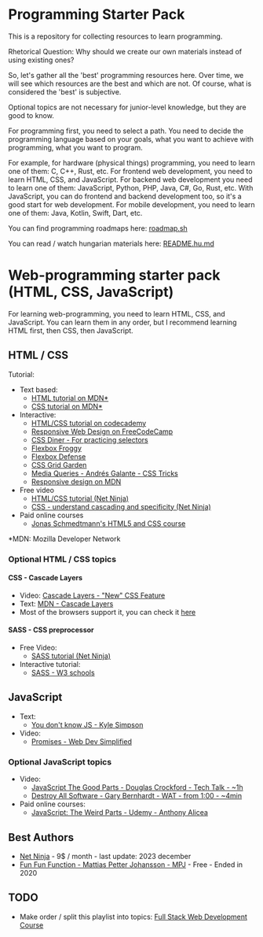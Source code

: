 # Programming Starter Pack

This is a repository for collecting resources to learn programming.

Rhetorical Question: Why should we create our own materials instead of using existing ones?

So, let's gather all the 'best' programming resources here. Over time, we will see which resources are the best and which are not. Of course, what is considered the 'best' is subjective.

Optional topics are not necessary for junior-level knowledge, but they are good to know.

For programming first, you need to select a path.
You need to decide the programming language based on your goals,
what you want to achieve with programming, what you want to program.

For example, for hardware (physical things) programming, you need to learn one of them: C, C++, Rust, etc.
For frontend web development, you need to learn HTML, CSS, and JavaScript.
For backend web development you need to learn one of them: JavaScript, Python, PHP, Java, C#, Go, Rust, etc.
With JavaScript, you can do frontend and backend development too, so it's a good start for web development.
For mobile development, you need to learn one of them: Java, Kotlin, Swift, Dart, etc.

You can find programming roadmaps here: [roadmap.sh](https://roadmap.sh/)

You can read / watch hungarian materials here: [README.hu.md](README.hu.md)

# Web-programming starter pack (HTML, CSS, JavaScript)

For learning web-programming, you need to learn HTML, CSS, and JavaScript.
You can learn them in any order, but I recommend learning HTML first, then CSS, then JavaScript.

## HTML / CSS

Tutorial:
- Text based:
  - [HTML tutorial on MDN*](https://developer.mozilla.org/en-US/docs/Web/HTML)
  - [CSS tutorial on MDN*](https://developer.mozilla.org/en-US/docs/Web/CSS)
- Interactive:
  - [HTML/CSS tutorial on codecademy](https://www.codecademy.com/catalog/language/html-css)
  - [Responsive Web Design on FreeCodeCamp](https://www.freecodecamp.org/learn/2022/responsive-web-design/)
  - [CSS Diner - For practicing selectors](https://flukeout.github.io/)
  - [Flexbox Froggy](https://flexboxfroggy.com/)
  - [Flexbox Defense](http://www.flexboxdefense.com/)
  - [CSS Grid Garden](https://cssgridgarden.com/)
  - [Media Queries - Andrés Galante - CSS Tricks](https://css-tricks.com/a-complete-guide-to-css-media-queries/)
  - [Responsive design on MDN](https://developer.mozilla.org/en-US/docs/Learn/CSS/CSS_layout/Responsive_Design)
- Free video
  - [HTML/CSS tutorial (Net Ninja)](https://www.youtube.com/playlist?list=PL4cUxeGkcC9ivBf_eKCPIAYXWzLlPAm6G)
  - [CSS - understand cascading and specificity (Net Ninja)](https://www.youtube.com/watch?v=_DeC_O9S9ag&list=PL4cUxeGkcC9jS4SctqK83Ag58a0_UEcE_&index=1)
- Paid online courses
  - [Jonas Schmedtmann's HTML5 and CSS course](https://www.udemy.com/course/design-and-develop-a-killer-website-with-html5-and-css3/)

*MDN: Mozilla Developer Network

### Optional HTML / CSS topics

#### CSS - Cascade Layers

- Video: [Cascade Layers - "New" CSS Feature](https://www.youtube.com/playlist?list=PL4cUxeGkcC9jS4SctqK83Ag58a0_UEcE_)
- Text: [MDN - Cascade Layers](https://developer.mozilla.org/en-US/docs/Learn/CSS/Building_blocks/Cascade_layers)
- Most of the browsers support it, you can check it [here](https://caniuse.com/?search=%40layer)

#### SASS - CSS preprocessor

- Free Video:
  - [SASS tutorial (Net Ninja)](https://www.youtube.com/playlist?list=PL4cUxeGkcC9iEwigam3gTjU_7IA3W2WZA)
- Interactive tutorial:
  - [SASS - W3 schools](https://www.w3schools.com/sass/sass_intro.php)

## JavaScript

- Text:
  - [You don't know JS - Kyle Simpson](https://github.com/getify/You-Dont-Know-JS/blob/1st-ed/README.md)
- Video:
  - [Promises - Web Dev Simplified](https://www.youtube.com/playlist?list=PLZlA0Gpn_vH-0FlQnruw2rd1HuiYJHHkm)

### Optional JavaScript topics

- Video:
  - [JavaScript The Good Parts - Douglas Crockford - Tech Talk - ~1h](https://www.youtube.com/watch?v=hQVTIJBZook)
  - [Destroy All Software - Gary Bernhardt - WAT - from 1:00 - ~4min](https://www.destroyallsoftware.com/talks/wat)
- Paid online courses:
  - [JavaScript: The Weird Parts - Udemy - Anthony Alicea](https://www.udemy.com/course/understand-javascript/)

## Best Authors

- [Net Ninja](https://netninja.dev/) - 9$ / month - last update: 2023 december
- [Fun Fun Function - Mattias Petter Johansson - MPJ](https://www.youtube.com/@funfunfunction) - Free - Ended in 2020

## TODO

- Make order / split this playlist into topics: [Full Stack Web Development Course](https://www.youtube.com/playlist?list=PLZlA0Gpn_vH8jbFkBjOuFjhxANC63OmXM)

<!-- https://nextjs.org/learn -->